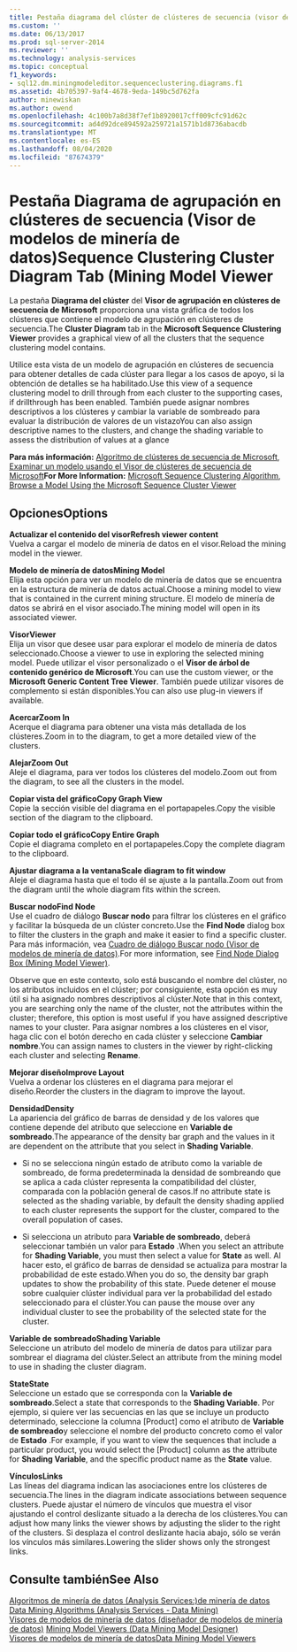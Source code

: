 ```yaml
---
title: Pestaña diagrama del clúster de clústeres de secuencia (visor de modelos de minería de datos) | Microsoft Docs
ms.custom: ''
ms.date: 06/13/2017
ms.prod: sql-server-2014
ms.reviewer: ''
ms.technology: analysis-services
ms.topic: conceptual
f1_keywords:
- sql12.dm.miningmodeleditor.sequenceclustering.diagrams.f1
ms.assetid: 4b705397-9af4-4678-9eda-149bc5d762fa
author: minewiskan
ms.author: owend
ms.openlocfilehash: 4c100b7a8d38f7ef1b8920017cff009cfc91d62c
ms.sourcegitcommit: ad4d92dce894592a259721a1571b1d8736abacdb
ms.translationtype: MT
ms.contentlocale: es-ES
ms.lasthandoff: 08/04/2020
ms.locfileid: "87674379"
---
```

# <a name="sequence-clustering-cluster-diagram-tab-mining-model-viewer"></a><span data-ttu-id="5643f-102">Pestaña Diagrama de agrupación en clústeres de secuencia (Visor de modelos de minería de datos)</span><span class="sxs-lookup"><span data-stu-id="5643f-102">Sequence Clustering Cluster Diagram Tab (Mining Model Viewer</span></span>
  <span data-ttu-id="5643f-103">La pestaña **Diagrama del clúster** del **Visor de agrupación en clústeres de secuencia de Microsoft** proporciona una vista gráfica de todos los clústeres que contiene el modelo de agrupación en clústeres de secuencia.</span><span class="sxs-lookup"><span data-stu-id="5643f-103">The **Cluster Diagram** tab in the **Microsoft Sequence Clustering Viewer** provides a graphical view of all the clusters that the sequence clustering model contains.</span></span>  
  
 <span data-ttu-id="5643f-104">Utilice esta vista de un modelo de agrupación en clústeres de secuencia para obtener detalles de cada clúster para llegar a los casos de apoyo, si la obtención de detalles se ha habilitado.</span><span class="sxs-lookup"><span data-stu-id="5643f-104">Use this view of a sequence clustering model to drill through from each cluster to the supporting cases, if drillthrough has been enabled.</span></span> <span data-ttu-id="5643f-105">También puede asignar nombres descriptivos a los clústeres y cambiar la variable de sombreado para evaluar la distribución de valores de un vistazo</span><span class="sxs-lookup"><span data-stu-id="5643f-105">You can also assign descriptive names to the clusters, and change the shading variable to assess the distribution of values at a glance</span></span>  
  
 <span data-ttu-id="5643f-106">**Para más información:** [Algoritmo de clústeres de secuencia de Microsoft](data-mining/microsoft-sequence-clustering-algorithm.md), [Examinar un modelo usando el Visor de clústeres de secuencia de Microsoft](data-mining/browse-a-model-using-the-microsoft-sequence-cluster-viewer.md)</span><span class="sxs-lookup"><span data-stu-id="5643f-106">**For More Information:** [Microsoft Sequence Clustering Algorithm](data-mining/microsoft-sequence-clustering-algorithm.md), [Browse a Model Using the Microsoft Sequence Cluster Viewer](data-mining/browse-a-model-using-the-microsoft-sequence-cluster-viewer.md)</span></span>  
  
## <a name="options"></a><span data-ttu-id="5643f-107">Opciones</span><span class="sxs-lookup"><span data-stu-id="5643f-107">Options</span></span>  
 <span data-ttu-id="5643f-108">**Actualizar el contenido del visor**</span><span class="sxs-lookup"><span data-stu-id="5643f-108">**Refresh viewer content**</span></span>  
 <span data-ttu-id="5643f-109">Vuelva a cargar el modelo de minería de datos en el visor.</span><span class="sxs-lookup"><span data-stu-id="5643f-109">Reload the mining model in the viewer.</span></span>  
  
 <span data-ttu-id="5643f-110">**Modelo de minería de datos**</span><span class="sxs-lookup"><span data-stu-id="5643f-110">**Mining Model**</span></span>  
 <span data-ttu-id="5643f-111">Elija esta opción para ver un modelo de minería de datos que se encuentra en la estructura de minería de datos actual.</span><span class="sxs-lookup"><span data-stu-id="5643f-111">Choose a mining model to view that is contained in the current mining structure.</span></span> <span data-ttu-id="5643f-112">El modelo de minería de datos se abrirá en el visor asociado.</span><span class="sxs-lookup"><span data-stu-id="5643f-112">The mining model will open in its associated viewer.</span></span>  
  
 <span data-ttu-id="5643f-113">**Visor**</span><span class="sxs-lookup"><span data-stu-id="5643f-113">**Viewer**</span></span>  
 <span data-ttu-id="5643f-114">Elija un visor que desee usar para explorar el modelo de minería de datos seleccionado.</span><span class="sxs-lookup"><span data-stu-id="5643f-114">Choose a viewer to use in exploring the selected mining model.</span></span> <span data-ttu-id="5643f-115">Puede utilizar el visor personalizado o el **Visor de árbol de contenido genérico de Microsoft**.</span><span class="sxs-lookup"><span data-stu-id="5643f-115">You can use the custom viewer, or the **Microsoft Generic Content Tree Viewer**.</span></span> <span data-ttu-id="5643f-116">También puede utilizar visores de complemento si están disponibles.</span><span class="sxs-lookup"><span data-stu-id="5643f-116">You can also use plug-in viewers if available.</span></span>  
  
 <span data-ttu-id="5643f-117">**Acercar**</span><span class="sxs-lookup"><span data-stu-id="5643f-117">**Zoom In**</span></span>  
 <span data-ttu-id="5643f-118">Acerque el diagrama para obtener una vista más detallada de los clústeres.</span><span class="sxs-lookup"><span data-stu-id="5643f-118">Zoom in to the diagram, to get a more detailed view of the clusters.</span></span>  
  
 <span data-ttu-id="5643f-119">**Alejar**</span><span class="sxs-lookup"><span data-stu-id="5643f-119">**Zoom Out**</span></span>  
 <span data-ttu-id="5643f-120">Aleje el diagrama, para ver todos los clústeres del modelo.</span><span class="sxs-lookup"><span data-stu-id="5643f-120">Zoom out from the diagram, to see all the clusters in the model.</span></span>  
  
 <span data-ttu-id="5643f-121">**Copiar vista del gráfico**</span><span class="sxs-lookup"><span data-stu-id="5643f-121">**Copy Graph View**</span></span>  
 <span data-ttu-id="5643f-122">Copie la sección visible del diagrama en el portapapeles.</span><span class="sxs-lookup"><span data-stu-id="5643f-122">Copy the visible section of the diagram to the clipboard.</span></span>  
  
 <span data-ttu-id="5643f-123">**Copiar todo el gráfico**</span><span class="sxs-lookup"><span data-stu-id="5643f-123">**Copy Entire Graph**</span></span>  
 <span data-ttu-id="5643f-124">Copie el diagrama completo en el portapapeles.</span><span class="sxs-lookup"><span data-stu-id="5643f-124">Copy the complete diagram to the clipboard.</span></span>  
  
 <span data-ttu-id="5643f-125">**Ajustar diagrama a la ventana**</span><span class="sxs-lookup"><span data-stu-id="5643f-125">**Scale diagram to fit window**</span></span>  
 <span data-ttu-id="5643f-126">Aleje el diagrama hasta que el todo él se ajuste a la pantalla.</span><span class="sxs-lookup"><span data-stu-id="5643f-126">Zoom out from the diagram until the whole diagram fits within the screen.</span></span>  
  
 <span data-ttu-id="5643f-127">**Buscar nodo**</span><span class="sxs-lookup"><span data-stu-id="5643f-127">**Find Node**</span></span>  
 <span data-ttu-id="5643f-128">Use el cuadro de diálogo **Buscar nodo** para filtrar los clústeres en el gráfico y facilitar la búsqueda de un clúster concreto.</span><span class="sxs-lookup"><span data-stu-id="5643f-128">Use the **Find Node** dialog box to filter the clusters in the graph and make it easier to find a specific cluster.</span></span> <span data-ttu-id="5643f-129">Para más información, vea [Cuadro de diálogo Buscar nodo &#40;Visor de modelos de minería de datos&#41;](find-node-dialog-box-mining-model-viewer.md).</span><span class="sxs-lookup"><span data-stu-id="5643f-129">For more information, see [Find Node Dialog Box &#40;Mining Model Viewer&#41;](find-node-dialog-box-mining-model-viewer.md).</span></span>  
  
 <span data-ttu-id="5643f-130">Observe que en este contexto, solo está buscando el nombre del clúster, no los atributos incluidos en el clúster; por consiguiente, esta opción es muy útil si ha asignado nombres descriptivos al clúster.</span><span class="sxs-lookup"><span data-stu-id="5643f-130">Note that in this context, you are searching only the name of the cluster, not the attributes within the cluster; therefore, this option is most useful if you have assigned descriptive names to your cluster.</span></span> <span data-ttu-id="5643f-131">Para asignar nombres a los clústeres en el visor, haga clic con el botón derecho en cada clúster y seleccione **Cambiar nombre**.</span><span class="sxs-lookup"><span data-stu-id="5643f-131">You can assign names to clusters in the viewer by right-clicking each cluster and selecting **Rename**.</span></span>  
  
 <span data-ttu-id="5643f-132">**Mejorar diseño**</span><span class="sxs-lookup"><span data-stu-id="5643f-132">**Improve Layout**</span></span>  
 <span data-ttu-id="5643f-133">Vuelva a ordenar los clústeres en el diagrama para mejorar el diseño.</span><span class="sxs-lookup"><span data-stu-id="5643f-133">Reorder the clusters in the diagram to improve the layout.</span></span>  
  
 <span data-ttu-id="5643f-134">**Densidad**</span><span class="sxs-lookup"><span data-stu-id="5643f-134">**Density**</span></span>  
 <span data-ttu-id="5643f-135">La apariencia del gráfico de barras de densidad y de los valores que contiene depende del atributo que seleccione en **Variable de sombreado**.</span><span class="sxs-lookup"><span data-stu-id="5643f-135">The appearance of the density bar graph and the values in it are dependent on the attribute that you select in **Shading Variable**.</span></span>  
  
-   <span data-ttu-id="5643f-136">Si no se selecciona ningún estado de atributo como la variable de sombreado, de forma predeterminada la densidad de sombreando que se aplica a cada clúster representa la compatibilidad del clúster, comparada con la población general de casos.</span><span class="sxs-lookup"><span data-stu-id="5643f-136">If no attribute state is selected as the shading variable, by default the density shading applied to each cluster represents the support for the cluster, compared to the overall population of cases.</span></span>  
  
-   <span data-ttu-id="5643f-137">Si selecciona un atributo para **Variable de sombreado**, deberá seleccionar también un valor para **Estado** .</span><span class="sxs-lookup"><span data-stu-id="5643f-137">When you select an attribute for **Shading Variable**, you must then select a value for **State** as well.</span></span> <span data-ttu-id="5643f-138">Al hacer esto, el gráfico de barras de densidad se actualiza para mostrar la probabilidad de este estado.</span><span class="sxs-lookup"><span data-stu-id="5643f-138">When you do so, the density bar graph updates to show the probability of this state.</span></span> <span data-ttu-id="5643f-139">Puede detener el mouse sobre cualquier clúster individual para ver la probabilidad del estado seleccionado para el clúster.</span><span class="sxs-lookup"><span data-stu-id="5643f-139">You can pause the mouse over any individual cluster to see the probability of the selected state for the cluster.</span></span>  
  
 <span data-ttu-id="5643f-140">**Variable de sombreado**</span><span class="sxs-lookup"><span data-stu-id="5643f-140">**Shading Variable**</span></span>  
 <span data-ttu-id="5643f-141">Seleccione un atributo del modelo de minería de datos para utilizar para sombrear el diagrama del clúster.</span><span class="sxs-lookup"><span data-stu-id="5643f-141">Select an attribute from the mining model to use in shading the cluster diagram.</span></span>  
  
 <span data-ttu-id="5643f-142">**State**</span><span class="sxs-lookup"><span data-stu-id="5643f-142">**State**</span></span>  
 <span data-ttu-id="5643f-143">Seleccione un estado que se corresponda con la **Variable de sombreado**.</span><span class="sxs-lookup"><span data-stu-id="5643f-143">Select a state that corresponds to the **Shading Variable**.</span></span> <span data-ttu-id="5643f-144">Por ejemplo, si quiere ver las secuencias en las que se incluye un producto determinado, seleccione la columna [Product] como el atributo de **Variable de sombreado**y seleccione el nombre del producto concreto como el valor de **Estado** .</span><span class="sxs-lookup"><span data-stu-id="5643f-144">For example, if you want to view the sequences that include a particular product, you would select the [Product] column as the attribute for **Shading Variable**, and the specific product name as the **State** value.</span></span>  
  
 <span data-ttu-id="5643f-145">**Vínculos**</span><span class="sxs-lookup"><span data-stu-id="5643f-145">**Links**</span></span>  
 <span data-ttu-id="5643f-146">Las líneas del diagrama indican las asociaciones entre los clústeres de secuencia.</span><span class="sxs-lookup"><span data-stu-id="5643f-146">The lines in the diagram indicate associations between sequence clusters.</span></span> <span data-ttu-id="5643f-147">Puede ajustar el número de vínculos que muestra el visor ajustando el control deslizante situado a la derecha de los clústeres.</span><span class="sxs-lookup"><span data-stu-id="5643f-147">You can adjust how many links the viewer shows by adjusting the slider to the right of the clusters.</span></span> <span data-ttu-id="5643f-148">Si desplaza el control deslizante hacia abajo, sólo se verán los vínculos más similares.</span><span class="sxs-lookup"><span data-stu-id="5643f-148">Lowering the slider shows only the strongest links.</span></span>  
  
## <a name="see-also"></a><span data-ttu-id="5643f-149">Consulte también</span><span class="sxs-lookup"><span data-stu-id="5643f-149">See Also</span></span>  
 <span data-ttu-id="5643f-150">[Algoritmos de minería de datos &#40;Analysis Services:&#41;de minería de datos](data-mining/data-mining-algorithms-analysis-services-data-mining.md) </span><span class="sxs-lookup"><span data-stu-id="5643f-150">[Data Mining Algorithms &#40;Analysis Services - Data Mining&#41;](data-mining/data-mining-algorithms-analysis-services-data-mining.md) </span></span>  
 <span data-ttu-id="5643f-151">[Visores de modelos de minería de datos &#40;diseñador de modelos de minería de datos&#41;](mining-model-viewers-data-mining-model-designer.md) </span><span class="sxs-lookup"><span data-stu-id="5643f-151">[Mining Model Viewers &#40;Data Mining Model Designer&#41;](mining-model-viewers-data-mining-model-designer.md) </span></span>  
 [<span data-ttu-id="5643f-152">Visores de modelos de minería de datos</span><span class="sxs-lookup"><span data-stu-id="5643f-152">Data Mining Model Viewers</span></span>](data-mining/data-mining-model-viewers.md)  
  
  
